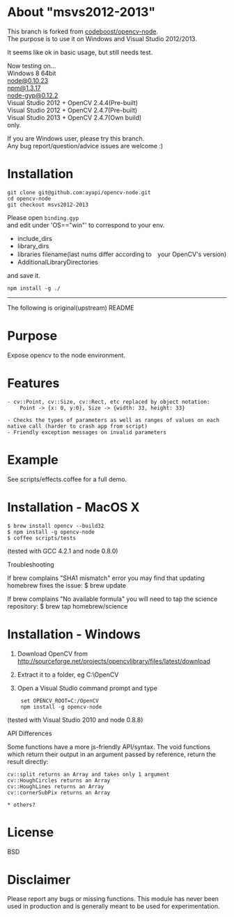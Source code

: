 About "msvs2012-2013"
=================
This branch is forked from [codeboost/opencv-node](https://github.com/codeboost/opencv-node).  
The purpose is to use it on Windows and Visual Studio 2012/2013.  

It seems like ok in basic usage, but still needs test.

Now testing on...  
Windows 8 64bit  
node@0.10.23  
npm@1.3.17  
node-gyp@0.12.2  
Visual Studio 2012 + OpenCV 2.4.4(Pre-built)  
Visual Studio 2012 + OpenCV 2.4.7(Pre-built)  
Visual Studio 2013 + OpenCV 2.4.7(Own build)  
only.

If you are Windows user, please try this branch.  
Any bug report/question/advice issues are welcome :)

Installation
============

```
git clone git@github.com:ayapi/opencv-node.git
cd opencv-node
git checkout msvs2012-2013
```

Please open `binding.gyp`  
and edit under 'OS=="win"' to correspond to your env.

- include_dirs
- library_dirs
- libraries filename(last nums differ according to　your OpenCV's version)
- AdditionalLibraryDirectories

and save it.

```
npm install -g ./
```

---------------------------------------------------

The following is original(upstream) README

Purpose
=======
Expose opencv to the node environment.

Features
========
	
	- cv::Point, cv::Size, cv::Rect, etc replaced by object notation:
		Point -> {x: 0, y:0}, Size -> {width: 33, height: 33}

	- Checks the types of parameters as well as ranges of values on each native call (harder to crash app from script)
	- Friendly exception messages on invalid parameters 

Example
=======

See scripts/effects.coffee for a full demo.


Installation - MacOS X 
=======================

	$ brew install opencv --build32
	$ npm install -g opencv-node
	$ coffee scripts/tests

(tested with GCC 4.2.1 and node 0.8.0)

Troubleshooting

If brew complains "SHA1 mismatch" error you may find that updating homebrew fixes the issue:
  $ brew update

If brew complains "No available formula" you will need to tap the science repository:
  $ brew tap homebrew/science

Installation - Windows 
=======================
1. Download OpenCV from http://sourceforge.net/projects/opencvlibrary/files/latest/download
2. Extract it to a folder, eg C:\OpenCV
3. Open a Visual Studio command prompt and type

		set OPENCV_ROOT=C:/OpenCV
		npm install -g opencv-node

(tested with Visual Studio 2010 and node 0.8.8)

API Differences

Some functions have a more js-friendly API/syntax. 
The void functions which return their output in an argument passed by reference, return the result directly:

	cv::split returns an Array and takes only 1 argument
	cv::HoughCircles returns an Array
	cv::HoughLines returns an Array
	cv::cornerSubPix returns an Array

	* others?

License
=======
BSD

Disclaimer
==========

Please report any bugs or missing functions. This module has never been used in production and is generally 
meant to be used for experimentation. 

